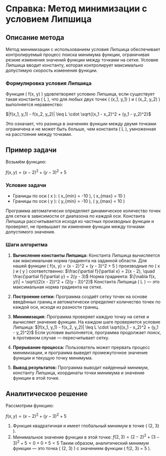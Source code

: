 # Справка: Метод минимизации с условием Липшица

## Описание метода

Метод минимизации с использованием условия Липшица обеспечивает контролируемый процесс поиска минимума функции, ограничивая резкие изменения значений функции между точками на сетке. Условие Липшица вводит константу, которая контролирует максимально допустимую скорость изменения функции.

### Формулировка условия Липшица

Функция \( f(x, y) \) удовлетворяет условию Липшица, если существует такая константа \( L \), что для любых двух точек \( (x_1, y_1) \) и \( (x_2, y_2) \) выполняется неравенство:

$|f(x_1, y_1) - f(x_2, y_2)| \leq L \cdot \sqrt{(x_1 - x_2)^2 + (y_1 - y_2)^2}$

Это означает, что разница в значениях функции между двумя точками ограничена и не может быть больше, чем константа \( L \), умноженная на расстояние между точками.

## Пример задачи

Возьмём функцию:

$f(x, y) = (x - 2)^2 + (y - 3)^2 + 5$

### Условие задачи

- Границы по оси \( x \): \( x_{min} = -10 \), \( x_{max} = 10 \)
- Границы по оси \( y \): \( y_{min} = -10 \), \( y_{max} = 10 \)

Программа автоматически определяет динамическое количество точек для сетки в зависимости от диапазона по каждой оси. Константа Липшица рассчитывается исходя из частных производных функции и проверяет, не превышает ли изменение функции между точками допустимого значения.

### Шаги алгоритма

1. **Вычисление константы Липшица:** 
   Константа Липшица вычисляется как максимальная норма градиента на заданной области. Для нашей функции \( f(x, y) = (x - 2)^2 + (y - 3)^2 + 5 \) производные по \( x \) и \( y \) соответственно:
   $\frac{\partial f}{\partial x} = 2(x - 2), \quad \frac{\partial f}{\partial y} = 2(y - 3)$
   Норма градиента:
   $\|\nabla f(x, y)\| = \sqrt{(2(x - 2))^2 + (2(y - 3))^2}$
   Константа Липшица \( L \) — это максимальная норма градиента на сетке.

2. **Построение сетки:** 
   Программа создаёт сетку точек на основе введённых границ и автоматически определяет количество точек по каждой оси, исходя из разности границ.

3. **Минимизация:** 
   Программа проверяет каждую точку на сетке и вычисляет значение функции. На каждом шаге проверяется условие Липшица: 
   $|f(x_1, y_1) - f(x_2, y_2)| \leq L \cdot \sqrt{(x_1 - x_2)^2 + (y_1 - y_2)^2}$
   Если условие выполняется, программа продолжает поиск, в противном случае — пересчитывает сетку.

4. **Прерывание процесса:** 
   Пользователь может прервать процесс минимизации, и программа выведет промежуточное значение функции и текущую точку минимума.

5. **Вывод результатов:** 
   Программа выводит найденный минимум, константу Липшица, координаты точки минимума и значение функции в этой точке.

## Аналитическое решение

Рассмотрим функцию:

$f(x, y) = (x - 2)^2 + (y - 3)^2 + 5$

1. Функция квадратичная и имеет глобальный минимум в точке \( (2, 3) \).
2. Минимальное значение функции в этой точке:
   $f(2, 3) = (2 - 2)^2 + (3 - 3)^2 + 5 = 0 + 0 + 5 = 5$
   Таким образом, аналитический минимум функции — это точка \( (2, 3) \) с значением функции \( f(2, 3) = 5 \).
